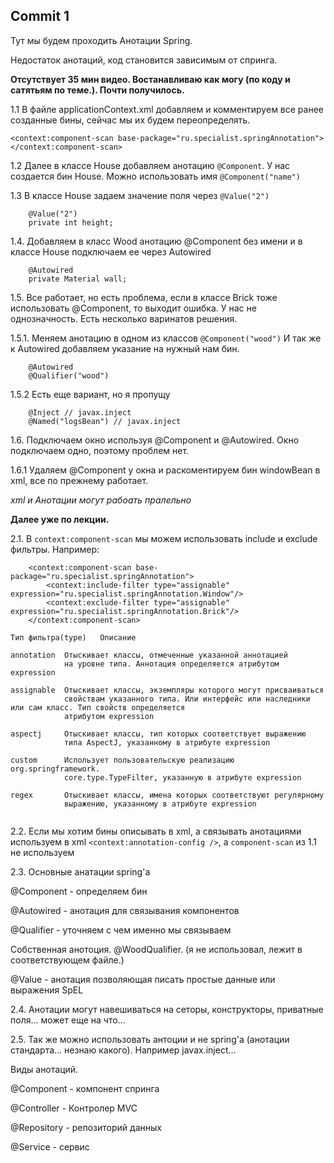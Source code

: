 Commit 1
----------
Тут мы будем проходить Анотации Spring. 

Недостаток анотаций, код становится зависимым от спринга.

**Отсутствует 35 мин видео. Востанавливаю как могу (по коду и сатятьям по теме.). Почти получилось.**


1.1 В файле applicationContext.xml добавляем и комментируем все ранее созданные бины, сейчас мы их будем переопределять.

```
<context:component-scan base-package="ru.specialist.springAnnotation">        
</context:component-scan>
```

1.2 Далее в классе House добавляем анотацию `@Component`. У нас создается бин House. Можно использовать имя `@Component("name")`

1.3 В классе House задаем значение поля через  `@Value("2")`

```
    @Value("2")
    private int height;
```

1.4. Добавляем в класс Wood анотацию @Component без имени и в классе House подключаем ее через Autowired
```
    @Autowired
    private Material wall;
```
1.5. Все работает, но есть проблема, если в классе Brick тоже использовать @Component, то выходит ошибка. У нас не однозначность. Есть несколько варинатов решения. 

1.5.1. Меняем анотацию в одном из классов `@Component("wood")` И так же к Autowired добавляем указание на нужный нам бин.
```    
    @Autowired
    @Qualifier("wood")
```

1.5.2 Есть еще вариант, но я пропущу 
```    
    @Inject // javax.inject
    @Named("logsBean") // javax.inject
```

1.6. Подключаем окно используя @Component и @Autowired. Окно подключаем одно, поэтому проблем нет.

1.6.1 Удаляем @Component у окна и раскоментируем бин windowBean в xml, все по прежнему работает. 

_xml и Анотации могут рабоать пралельно_

**Далее уже по лекции.**

2.1. В `context:component-scan` мы можем использовать include и exclude  фильтры. Например:
```
    <context:component-scan base-package="ru.specialist.springAnnotation">
        <context:include-filter type="assignable" expression="ru.specialist.springAnnotation.Window"/>
        <context:exclude-filter type="assignable" expression="ru.specialist.springAnnotation.Brick"/>
    </context:component-scan>
```

````
Тип фильтра(type) 	Описание

annotation 	Отыскивает классы, отмеченные указанной аннотацией
			на уровне типа. Аннотация определяется атрибутом expression

assignable 	Отыскивает классы, экземпляры которого могут присваиваться
			свойствам указанного типа. Или интерфейс или наследники или сам класс. Тип свойств определяется
			атрибутом expression

aspectj 	Отыскивает классы, тип которых соответствует выражению
			типа AspectJ, указанному в атрибуте expression

custom 		Использует пользовательскую реализацию org.springframework.
    		core.type.TypeFilter, указанную в атрибуте expression

regex 		Отыскивает классы, имена которых соответствуют регулярному
			выражению, указанному в атрибуте expression
	
````

2.2. Если мы хотим бины описывать в xml, а связывать анотациями используем в xml `<context:annotation-config />`, а `component-scan` из 1.1 не используем
	 
2.3. Основные анатации spring'а

@Component - определяем бин

@Autowired - анотация для связывания компонентов

@Qualifier - уточняем с чем именно мы связываем

Собственная анотоция. @WoodQualifier. (я не использовал, лежит в соответствующем файле.)

@Value - анотация позволяющая писать простые данные или выражения SpEL

2.4. Анотации могут навешиваться на сеторы, конструкторы, приватные поля... может еще на что...

2.5. Так же можно использовать антоции и не spring'а (анотации стандарта... незнаю какого). Например javax.inject...
	 
	 
Виды анотаций.

@Component - компонент спринга

@Controller - Контролер MVC

@Repository - репозиторий данных

@Service - сервис


